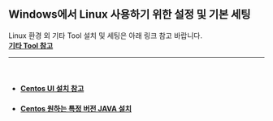 ## Windows에서 Linux 사용하기 위한 설정 및 기본 세팅
Linux 환경 외 기타 Tool 설치 및 세팅은 아래 링크 참고 바랍니다.   
[**기타 Tool 참고**](https://github.com/Son-Sumin/mine)
<br>

* * * 
<br>

- #### [Centos UI 설치 참고](https://velog.io/@layssingcar/%EB%A6%AC%EB%88%85%EC%8A%A4-%EC%84%A4%EC%B9%98%ED%95%98%EA%B8%B0-CentOS-7)
- #### [Centos 원하는 특정 버전 JAVA 설치](https://veneas.tistory.com/entry/Linux-CentOS7-%EC%9B%90%ED%95%98%EB%8A%94-%ED%8A%B9%EC%A0%95-%EB%B2%84%EC%A0%84-Javajdk-%EC%84%A4%EC%B9%98%ED%95%98%EA%B8%B0-wget)    
